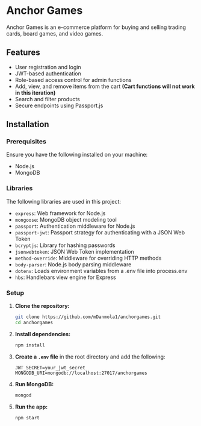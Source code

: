 
# Anchor Games

Anchor Games is an e-commerce platform for buying and selling trading cards, board games, and video games.

## Features

- User registration and login
- JWT-based authentication
- Role-based access control for admin functions
- Add, view, and remove items from the cart **(Cart functions will not work in this iteration)**
- Search and filter products
- Secure endpoints using Passport.js

## Installation

### Prerequisites

Ensure you have the following installed on your machine:
- Node.js
- MongoDB

### Libraries

The following libraries are used in this project:
- `express`: Web framework for Node.js
- `mongoose`: MongoDB object modeling tool
- `passport`: Authentication middleware for Node.js
- `passport-jwt`: Passport strategy for authenticating with a JSON Web Token
- `bcryptjs`: Library for hashing passwords
- `jsonwebtoken`: JSON Web Token implementation
- `method-override`: Middleware for overriding HTTP methods
- `body-parser`: Node.js body parsing middleware
- `dotenv`: Loads environment variables from a .env file into process.env
- `hbs`: Handlebars view engine for Express

### Setup

1. **Clone the repository:**
    ```bash
    git clone https://github.com/mDanmola1/anchorgames.git
    cd anchorgames
    ```

2. **Install dependencies:**
    ```bash
    npm install
    ```

3. **Create a `.env` file** in the root directory and add the following:
    ```
    JWT_SECRET=your_jwt_secret
    MONGODB_URI=mongodb://localhost:27017/anchorgames
    ```

4. **Run MongoDB:**
    ```bash
    mongod
    ```

5. **Run the app:**
    ```bash
    npm start
    ```
